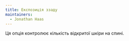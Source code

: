 ```yaml
---
title: Експозиція ззаду
maintainers:
  - Jonathan Haas
---
```


Ця опція контролює кількість відкритої шкіри на спині.
